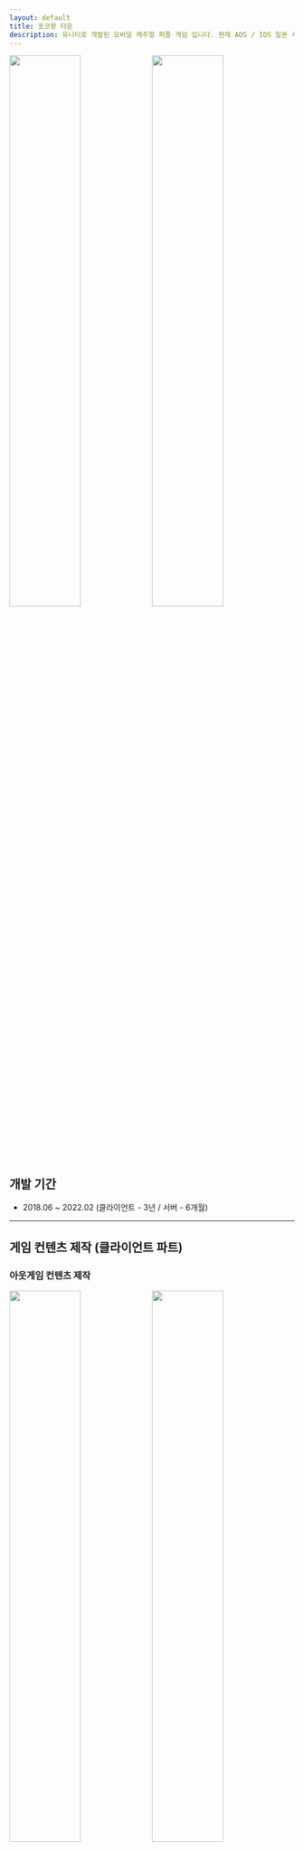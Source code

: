 ```yaml
---
layout: default
title: 포코팡 타운
description: 유니티로 개발된 모바일 캐주얼 퍼즐 게임 입니다. 현재 AOS / IOS 일본 서버스중 입니다.
---
```


<img src="./assets/image17.png" width="50%" height="50%"><img src="./assets/image18.png" width="50%" height="50%">

## 개발 기간

- 2018.06 ~ 2022.02 (클라이언트 - 3년 / 서버 - 6개월)

---

## 게임 컨텐츠 제작 (클라이언트 파트)

### 아웃게임 컨텐츠 제작

<img src="./assets/image19.png" width="50%" height="50%"><img src="./assets/image20.png" width="50%" height="50%">

<img src="./assets/image21.png" width="50%" height="50%"><img src="./assets/image22.png" width="50%" height="50%">

<img src="./assets/image23.png" width="50%" height="50%"><img src="./assets/image24.png" width="50%" height="50%">

- **알폰스 상점 개선**: 재료 교환 기능, 무료 상자 및 폭탄 상자 추가.
- **인게임 스테이지 리스트 개편**: UI 및 UX 개선.
- **로딩 개선**: 연출 방식 변경 및 팁 제공 기능 추가.
- **월드 랭킹 시스템 추가**: 글로벌 랭킹 경쟁 요소 도입.
- **포코 친구 기능 추가**: 소셜 요소 강화.
- **Notice UI 개편**: 공지 시스템 개선 및 가독성 향상.
- **재화 UI 통합**: 게임 내 재화 관리 UI 일원화.
- **이벤트 / 패키지 UI 개편**: 사용자 경험을 개선하는 방향으로 UI 업데이트.
- **하우징 세트 정보 관리 툴 제작**: 하우징 관련 데이터를 보다 쉽게 관리할 수 있도록 툴을 개발.

### 인게임 컨텐츠 제작

<img src="./assets/image25.png" width="33%" height="33%"><img src="./assets/image26.png" width="33%" height="33%"><img src="./assets/image27.png" width="33%" height="33%">

일반적인 게임 플레이와는 별도로 **"탐험 모드"** 라는 콘텐츠가 존재하며, **인게임 + 캐릭터 기반 스테이지 공략을 핵심 컨셉으로 하는 게임 모드** 입니다.

- **탐험 모드 시스템 전반 개발**.
- **프리미엄 및 마일리지 가챠 추가**.
- **속성 시스템 추가**: 캐릭터 및 몬스터 간 상성 도입.
- **탐험 모드 캐릭터 및 몬스터 스킬 시스템 개발**.
- **탐험 모드 이벤트 스테이지 추가**.
- **탐험 모드 배속 기능 도입**: 플레이 속도 조절 기능 추가.
- **캐릭터 최대 중첩 시스템 추가**: 동일 캐릭터 중첩 관련 로직 구현.
- **외형 변환 시스템 추가**: 캐릭터 스킨 및 변신 기능 구현.
- **탐험 모드 가챠 UI 및 UX 개선**: 랜딩 페이지 개편 및 사용자 경험 향상.

---

## 게임 개발에 필요한 도구 개발

![image28.png](./assets/image28.png)

![image29.gif](./assets/image29.gif)

<img src="./assets/image30.png" width="52%" height="52%"><img src="./assets/image31.gif" width="48%" height="48%">

### 베지어 커브 툴 개발

#### 1. 개발 배경

게임 내 **클로버 사용 시, 특정 연출 효과**가 필요했습니다.

- 기존 연출 방식: 클로버가 **돼지 꼬리 형태로 한 바퀴 회전한 후, 특정 버튼으로 이동**.
- 문제점: 콘텐츠가 추가되면서 **이 연출을 동적으로 제어하고 싶다는 요청**이 들어옴.
- 해결책: **베지어 커브(Bezier Curve)를 동적으로 생성 및 제어**하여 다양한 연출에 활용할 수 있는 기능을 개발.

#### 2. 베지어 커브(Bezier Curve) 개선 및 적용

- **균일한 속도로 움직이는 베지어 커브 구현**
    
    - 기본적으로 Bezier Curve는 `t` 값을 조정할 때 **이동 속도가 일정하지 않은 문제**가 있음.
    - 이를 해결하기 위해 **곡선을 샘플링하여 일정한 속도로 움직이는 방식**을 적용.
    - 추가적으로, **곡선의 전체 거리를 계산**할 수 있도록 개선하여, 정밀한 연출이 가능해짐.
      
- **동적 커브 블렌딩 시스템 구현**
    
    - 좌상, 우상, 좌하, 우하 **4가지 기본적인 베지어 커브를 정의**.
    - 이를 **블렌딩하여 다양한 형태의 동적 커브를 생성**할 수 있도록 기능 확장.

#### 3. 활용 및 효과

- **연출 시스템 개선**: 다양한 UI 및 이펙트 연출에 활용.
- **인게임 기믹 적용**: 특정 오브젝트의 움직임이나 패턴을 보다 자연스럽고 유동적으로 제어.
- **컨텐츠 확장성 증가**: 기존의 정적인 연출 방식에서 벗어나, **동적으로 조정 가능한 애니메이션 시스템 구축**.

이번 **베지어 커브 툴을 통해 연출 및 기믹의 유연성이 대폭 향상**되었으며, 보다 자연스럽고 세밀한 움직임을 구현할 수 있었습니다.

### TileMap의 RuleTile 을 이용한 구름 및 블라인드 시스템

<img src="./assets/image32.png" width="50%" height="50%"><img src="./assets/image33.png" width="50%" height="50%">

<img src="./assets/image34.png" width="44%" height="44%"><img src="./assets/image35.png" width="56%" height="56%">

<img src="./assets/image36.png" width="50%" height="50%"><img src="./assets/image37.png" width="50%" height="50%">

#### 1. 기존 시스템의 문제점

- 기존에 자체 제작된 **블라인드 시스템**이 존재했지만, **사용성이 떨어지고 리소스를 교체할 수 없는 한계**가 있었습니다.
- 연출 측면에서도 **블라인드 효과를 개선해 달라는 요청이 지속적으로 발생**하여, 보다 유연한 방식으로 개선이 필요했습니다.

#### 2. Unity TileMap & RuleTile을 활용한 개선

이 문제를 해결하기 위해 **Unity의 TileMap 시스템과 RuleTile을 활용하여 구름 및 블라인드 시스템을 새롭게 구축**했습니다.

- **TileMap 기반 시스템 적용**
    
    - RuleTile을 활용하여 **자동으로 패턴을 조정할 수 있도록 구현**.
    - 블라인드와 구름의 형태가 동적으로 변화하며 **보다 자연스러운 연출 가능**.
      
- **구름 및 블라인드의 확장 기능 추가**
    
    - 미션 진행도에 따라 **블라인드가 점차 해제되는 방식으로 개선**.
    - 이를 위해 **Hole 데이터를 생성하여 Json 파일로 저장 및 관리**.
    - **미션 진행 시 해당 Hole 데이터를 로드하여 점진적으로 지역이 표시되도록 설계**.

#### 3. 작업 편의성을 위한 툴 개발

- **GUI 기반 데이터 편집 툴 추가**
	
    - 작업자가 **Hole 데이터를 직관적으로 수정, 편집, 저장, 로드할 수 있도록 GUI 툴을 제작**.
    - 데이터 작업이 간편해지고, **비개발자도 쉽게 블라인드 및 구름 효과를 조정 가능**.

### TextMeshProToTexture

![image38.png](./assets/image38.png)

![image39.png](./assets/image39.png)

#### 1. 기존 문제점

- 기존 **NGUI 시스템 내부에서 뎁스(Depth) 관리 문제**로 인해 **TextMeshPro를 사용할 수 없었던 상황**.
- 텍스트를 꾸며야 하는 부분은 모두 **이미지로 처리**했으나, **대만 서비스 확정 후 이미지 관리의 어려움이 발생**.
    - 번역 이슈로 인해 텍스트가 자주 변경되면서 **이미지 수정 비용 증가**.
    - 리소스 용량 증가로 인한 관리 부담.

#### 2. 해결 방법: TextMeshPro → Texture 변환

이를 해결하기 위해 **TextMeshPro의 텍스트를 RenderTexture에 캡처한 후, Texture로 변환하여 사용**하는 방식으로 개선했습니다.

### **개발 방식**

- **TextMeshPro를 활용하여 텍스트 생성**.
- 해당 텍스트를 **RenderTexture로 렌더링한 후, Texture로 변환**.
- 변환된 Texture를 NGUI에서 사용하여 **뎁스 문제를 해결**.
- **런타임 최적화**:
    - **TextureMeshPro 오브젝트를 초기 세팅**한 후,
    - 런타임에 들어가면 **해당 오브젝트는 삭제되고 Texture만 남도록 처리**하여 불필요한 오브젝트를 줄임.

---

## 개발 플로우 개선

### 디바이스 전용 기능의 디버깅 환경 구축

일부 플러그인(랭킹, 친구 기능 등)은 에디터에서 테스트할 수 없고, 실제 디바이스에서만 확인이 가능했습니다. 이로 인해 기능 구현이나 문제 발생 시, 로그를 추가하고 빌드를 반복하는 비효율적인 방식으로 확인해야 했습니다.  
이를 개선하기 위해 iOS 및 Android 디바이스에서 직접 디버깅할 수 있는 환경을 구축하여, 개발 및 테스트 과정을 보다 원활하게 만들었습니다.

### 리소스 다운로드 시스템 개선

CDN을 통해 이미지를 다운로드하는 모듈이 있었지만, 다음과 같은 문제점이 있었습니다.

- **불필요한 다운로드**: 이미지 변경이 없어도 매번 다운로드가 발생.
- **확장성 부족**: 이미지 외의 다른 리소스를 다운로드할 수 없음.
- **메모리 관리 문제**: 다운로드한 리소스가 적절히 해제되지 않아 메모리 누수 발생.

이를 해결하기 위해 **새로운 리소스 매니저 시스템**을 개발했습니다.

- 리소스의 저장 위치나 형태에 관계없이 일관된 방식으로 관리 가능.
- 사용하지 않는 리소스를 자동으로 메모리에서 해제하여 누수를 방지.
- 외부에서 다운로드가 필요한 리소스는 캐시와 비교하여 변경이 있을 때만 다운로드하도록 처리.

### 이벤트 스테이지 레디 팝업 자동화

이벤트 스테이지가 열릴 때마다, 해당 이벤트에 맞는 리소스를 적용한 레디 팝업을 제작해야 했습니다. 기존 방식에서는 디자이너가 리소스를 전달하면 프로그래머가 직접 프리팹을 생성했는데, 프리팹의 구조가 복잡하여 **누락되는 경우가 빈번하게 발생**했습니다.

이를 방지하기 위해, **유니티 에디터 기능을 활용해 자동 생성 시스템**을 개발했습니다.

- 리소스의 이름과 경로를 설정한 후, 버튼 클릭만으로 팝업 프리팹을 자동 생성.
- 반복 작업을 줄이고, 휴먼 에러를 방지.

### 프리팹 링크가 깨지지 않는 폴더 복사 기능 개발

대부분의 이벤트 콘텐츠는 반복적으로 서비스되었고, 디자이너들은 이전 이벤트의 리소스 폴더를 복사하여 새로운 리소스를 작업하는 경우가 많았습니다. 하지만 **유니티에서 폴더를 복사할 경우, 프리팹의 링크가 깨지는 문제**가 발생했습니다. (복사된 프리펩에 원본 리소스의 GUID가 연결되어 있기 때문에)

이를 해결하기 위해, **프리팹의 링크가 유지되는 폴더 복사 기능**을 개발했습니다.

- 폴더를 복사하면, 내부 리소스가 자동으로 복사됨.
- 각 리소스의 ID를 다시 생성하여 적용하는 방식으로 링크 깨짐 문제 해결.

### 번들 파일 빌드 사전 검증 시스템 구축

번들 파일을 관리하면서 특정 번들의 설정이 잘못되는 경우가 자주 발생했습니다. (대부분 휴먼 미스 였습니다.) 이를 방지하기 위해 **번들 파일을 빌드하기 전에 자동으로 검증하는 시스템**을 개발했습니다.

- 번들 빌드 전, 사전 테스트를 거치도록 설계.
- 테스트 시나리오를 타입별로 추가할 수 있도록 확장성 확보.
- 사전 검증 후 번들을 생성함으로써, 오류를 사전에 방지.

---

## 광고 및 플러그인 관리

### 광고 네트워크 통합 및 충돌 해결

아이언소스(IronSource) 미디에이션을 활용하여 **AdMob, AppLovin, Facebook, Maio, UnityAds, IronSource** 등 6개의 광고 네트워크를 **iOS 및 Android**에서 적용했습니다.

그러나 광고 시스템을 도입하는 과정에서 다양한 문제가 발생했습니다.

- 기존 프로젝트의 여러 라이브러리와 **충돌 문제**가 빈번하게 발생.
- 광고 SDK 간의 **호환성 문제**로 인해 예기치 않은 버그 다수 발생.
- 라이브 서비스 중 **광고 관련 이슈가 지속적으로 발생**, 운영에 어려움.

이러한 문제를 해결하기 위해 **광고 SDK의 버전 및 의존성 관리**를 매 빌드 수행하고, 각종 충돌을 디버깅하며 서비스 안정성을 높였습니다.

### 플러그인 및 라이브러리 유지보수

해당 프로젝트는 **LINE에서 퍼블리싱하는 게임**으로, 기본적으로 **LINE 게임 플랫폼 라이브러리**를 사용해야 했습니다. 또한, 사업팀의 지표 조사를 위한 **분석 및 트래킹 라이브러리** 등 다양한 외부 라이브러리를 함께 적용해야 했습니다.

이 과정에서 다음과 같은 문제들이 발생했습니다.

- **서로 다른 라이브러리 간 충돌**로 인해 특정 기능이 동작하지 않음.
- **OS 업데이트 이후 일부 라이브러리가 정상적으로 동작하지 않는 문제** 발생.

이러한 이슈를 해결하기 위해 **라이브러리 간 의존성 관리 및 정기적인 최신 버전 유지보수 작업**을 진행했습니다. 또한, 운영 중 발생하는 이슈에 빠르게 대응하여 원활한 서비스가 가능하도록 유지관리했습니다.

---

## 대만 서비스 대응을 위한 클라이언트 로컬라이징 작업

기존 프로젝트에서는 콘텐츠별로 **각기 다른 방식으로 텍스트가 처리** 되고 있었습니다. 이로 인해 **로컬라이징 작업이 비효율적** 이었으며, 유지보수에도 어려움이 있었습니다.

이를 개선하기 위해 **로컬라이징 시스템을 통합** 하였습니다.

- **텍스트 데이터 관리 방식 표준화**: 콘텐츠별로 분산되어 있던 텍스트 데이터를 하나의 체계로 정리.
- **CDN 기반 리소스 다운로드 시스템 구축**: 필요한 국가의 리소스만 다운로드하도록 최적화.
- **기획팀이 쉽게 관리할 수 있는 툴 개발**:
    - 엑셀에서 텍스트 데이터를 입력 및 관리.
    - 데이터를 JSON 형식으로 변환하여 CDN에 업로드.
    - 콘텐츠별로 필요한 데이터를 자동으로 정리하여 저장.

이러한 작업을 통해 **로컬라이징 프로세스를 간소화**하고, **콘텐츠 업데이트 시 발생하는 불필요한 반복 작업을 최소화**할 수 있었습니다.

---

## 유니티 버전 관리

### 유니티 5.6 → 유니티 2018 LTS 업데이트

- **NGUI 버전 문제 해결**  
    유니티 업데이트와 함께 NGUI 버전도 올려야 했지만, 기존에 **순정 NGUI 클래스를 다수 커스터마이징**하여 사용하고 있어 **NGUI 업데이트가 불가능한 이슈**가 발생했습니다. 이를 해결하기 위해 **과거 커밋 히스토리를 분석하여 커스텀 코드와 원본 코드를 분리**하고, 재설계하여 문제를 해결했습니다.
    
- **번들 호환성 문제 해결**  
    유니티 5.6에서 생성한 번들이 최신 버전(2018 LTS)과 **호환되지 않는 문제**가 있었습니다. 이를 해결하기 위해 **버전별로 번들을 관리할 수 있는 시스템을 구축**, 기존 번들과 새로운 번들을 병행하여 사용할 수 있도록 처리했습니다.

### 유니티 2018 LTS → 유니티 2019 LTS 업데이트

- **안드로이드 64K 메서드 수 제한 문제 해결**  
    안드로이드 환경에서 외부 라이브러리의 메서드 개수가 **64K 개를 초과**하면서 빌드 오류가 발생했습니다. 이를 해결하기 위해 **Multidex 기능을 적용**, 메서드 수 제한을 우회하도록 처리했습니다.
    
- **라이브러리 및 광고 SDK 충돌 해결**
    
    - 일부 **라이브러리 및 광고 SDK에서 크래시 발생**
    - 라이브러리는 **최신 버전으로 업데이트**하여 문제 해결
    - 광고 SDK는 **디펜던시 라이브러리를 Unity 플러그인 폴더에서 Gradle 빌드 시스템으로 분리**하여 충돌을 방지
      
- **iOS 빌드 실패 문제 해결**
    
    - Xcode 프로젝트 구조 변경으로 인해 빌드가 실패하는 문제가 발생
    - **포스트 프로세싱 빌드 스크립트를 수정**하여 정상적으로 빌드 가능하도록 처리

### 유니티 2019 LTS → 유니티 2020 LTS 업데이트

- **안드로이드 빌드 시 Gradle 버전 문제 해결**  
    유니티 2020으로 업데이트하면서 **Gradle 버전이 상향**되었고, 기존 Gradle 설정으로는 빌드가 불가능했습니다. 이를 해결하기 위해 **새로운 Gradle 버전에 맞춰 Gradle 설정 파일을 수정**하여 정상적으로 빌드가 가능하도록 했습니다.
    
- **로슬린 분석 기능 도입 및 컴파일 시간 최적화**  
    유니티 2020부터 사용할 수 있는 **로슬린 분석 기능을 효율적으로 활용**하기 위해 **어셈블리 정의(Assembly Definition)를 활용하여 각 플러그인을 개별 관리**하도록 개선했습니다. 이를 통해 **빌드 및 개발 시 컴파일 시간을 단축**할 수 있었습니다.
    
- **번들 호환성 문제 및 서비스 결정**
    
    - 유니티 2019에서 생성한 번들이 유니티 2020과 **호환되지 않는 문제 발생**
    - 기존에는 번들 버전을 업데이트하여 **유저가 새로운 번들을 다운로드받도록 유도하는 방식**을 사용했지만, 사업부에서 **유저의 데이터 부담을 고려하여 적용을 보류**

---

## CI/CD 툴 관리

### 1. 기존 빌드 머신의 문제점

기존에는 **젠킨스(Jenkins)를 설치한 빌드 머신을 사용하여 클라이언트 빌드를 관리**하고 있었습니다. 그러나 OS 및 유니티 엔진 버전 등 **다양한 클라이언트 환경이 업데이트되면서 빌드 머신이 정상적으로 동작하지 않는 문제**가 발생했습니다.

이를 해결하기 위해 **빌드 머신을 처음부터 다시 구축**하였고, 보다 효율적인 운영 방안을 고민했습니다.

### 2. Docker 기반 CI/CD 환경 구축 시도

빌드 머신을 새롭게 구축하는 과정에서, **하나의 머신에서 여러 개의 젠킨스를 운영할 수 있도록 개선**하고자 했습니다.

- 클라이언트 빌드뿐만 아니라, **CDN 및 서버 배포에도 CI/CD 시스템을 활용**하고 있었기 때문에, **각 환경을 독립적으로 운영할 필요**가 있었습니다.
- 이에 따라 **Docker를 활용하여 CI/CD 환경을 분리**하고, 하나의 빌드 머신에서 여러 개의 Jenkins를 운영하는 방식을 도입하려 했습니다.

그러나 다음과 같은 문제가 발생했습니다.

- **Jenkins는 Docker 환경에서 비교적 쉽게 구축**할 수 있었지만,
- **Unity 및 Xcode 환경까지 Docker에서 완벽하게 운영하는 것은 실패**

### 3. CI/CD 운영 방식 변경

Docker를 활용한 빌드 환경 구축이 일부 실패하면서, **CI/CD 운영 방식을 조정**했습니다.

- **사내 빌드 머신**: 클라이언트 CI/CD 툴 전용으로 운영
- **AWS CI/CD 도입**: CDN 및 서버 배포 등의 CI/CD 시스템을 **AWS에서 운영**

이러한 개선을 통해, **클라이언트 빌드 환경을 안정적으로 유지하면서도, 서버 및 CDN 배포 환경을 더욱 유연하게 관리할 수 있는 체계를 구축**할 수 있었습니다.

---

## 서버 콘텐츠 작업

약 **6개월간 서버 프로그래머 업무를 수행**하며, 신규 콘텐츠 개발 및 기존 시스템 개선 작업을 진행했습니다.

### 1. 신규 콘텐츠 개발

- **마유지의 도전장**
    
    - 개발자의 플레이 영상 및 점수가 유저에게 공개되며, 유저가 같은 스테이지에서 더 높은 점수를 기록하는 방식의 콘텐츠.
    - 경쟁 요소를 추가하여 유저 참여도를 높이는 구조로 설계.
      
- **3종의 신규 광고 지면 추가**
    
    - 광고 시청을 통해 **게임 재화 획득 및 제한 시간 단축** 기능 제공.
    - 게임 내 광고 활용도를 높이고, 유저 보상을 최적화하는 방향으로 기획 및 구현.

### 2. 기존 시스템 개선

- **컴백 유저 케어 시스템 도입**
    
    - 일정 기간 게임에 접속하지 않은 **컴백 유저를 대상으로 1개월 동안 구매 가능한 패스권 제공**.
    - 패스권을 구매한 유저는 **매일 다양한 보상을 받을 수 있도록 설계**하여 지속적인 접속 유도를 강화.
      
- **하루 마무리 보상 시스템 추가**
    
    - 기존에는 **아웃게임 미션을 클리어해도 보상이 없었으나**, 이를 개선하여 보상을 추가.
    - 유저가 하루를 마무리하면서 추가적인 동기부여를 받을 수 있도록 시스템을 설계 및 적용.

---

## 어드민 툴 개선

![image40.png](./assets/image40.png)

![image41.png](./assets/image41.png)

![image42.png](./assets/image42.png)

### 1. 기존 어드민 툴의 문제점

기존 어드민 툴은 **DB 서버 데이터를 관리하기 위한 내부 도구**로 운영되고 있었습니다.

- **백엔드**: Node.js 기반(구버전) → `async/await` 미지원, **콜백 방식**으로만 구현되어 코드 가독성이 떨어지고 유지보수가 어려움.
    - _라인 퍼블리싱 프로젝트였으며, Node.js 버전 업그레이드가 어렵다는 피드백을 받음._
- **프론트엔드**: Pug 기반 → **사용 가능한 개발자가 적어 유지보수가 힘든 상태**.
- **UI/UX 문제**: 필요에 따라 임시로 기능이 추가되면서 **비효율적인 UI 구조**가 형성되어 사용성이 떨어지는 문제가 제기됨.

이러한 문제를 해결하기 위해 **새로운 어드민 툴을 개발**하기로 결정했습니다.

### 2. 새로운 어드민 툴 개발 방향

- **C# 기반 .NET 기술 스택 채택**
    
    - 모든 프로그래머가 익숙한 **C#을 사용할 수 있도록 .NET을 선택**.
    - 프론트엔드는 **Blazor**를 활용하여 개발.
- **기획팀의 데이터 관리 방식 개선**
    
    - 기존에는 기획팀이 엑셀에서 데이터를 편집한 후, 이를 **DB 에디터에 직접 붙여넣는 방식**으로 관리.
    - 보안 및 데이터 일관성 문제를 방지하기 위해 **기획팀의 직접적인 DB 접근을 차단**하고, **새로운 어드민 툴을 통해 데이터 관리가 가능하도록 변경**.

### 3. 새로운 어드민 툴의 핵심 기능

#### 엑셀 기반의 데이터 관리 시스템

- 기획팀은 **어드민 툴에서 특정 테이블의 데이터를 엑셀 파일로 다운로드**한 후, 데이터를 편집하여 다시 업로드하면 **DB가 자동 갱신되는 방식**으로 변경.
- **버전 관리 가능**: 엑셀 파일을 활용하여 **이전 데이터와 변경 이력을 관리할 수 있는 장점**이 있음.

#### DB 변경 내역 비교 기능

- 엑셀 데이터를 업로드할 때, 기존 DB와 비교하여 **추가/삭제/업데이트된 항목을 직관적으로 확인할 수 있도록 설계**.

#### 사용자 관리 및 권한 시스템

- **간단한 회원 관리 기능 구현**.
- **사용자 권한에 따라 접근 가능한 기능을 제한**, 보안성을 강화.
